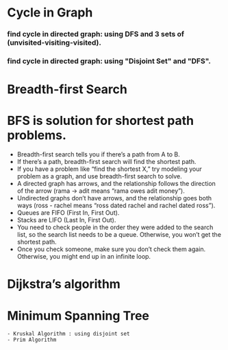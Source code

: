 # Cycle in Graph
### find cycle in directed graph: using DFS and 3 sets of (unvisited-visiting-visited).
### find cycle in directed graph: using "Disjoint Set" and "DFS".

# Breadth-first Search
# BFS is solution for shortest path problems.
- Breadth-first search tells you if there’s a path from A to B.
- If there’s a path, breadth-first search will find the shortest path.
- If you have a problem like “find the shortest X,” try modeling your problem as a graph, and use breadth-first search to solve.
- A directed graph has arrows, and the relationship follows the direction of the arrow (rama -> adit means “rama owes adit money”).
- Undirected graphs don’t have arrows, and the relationship goes both ways (ross - rachel means “ross dated rachel and rachel dated ross”).
- Queues are FIFO (First In, First Out).
- Stacks are LIFO (Last In, First Out).
- You need to check people in the order they were added to the search list, so the search list needs to be a queue. Otherwise, you won’t get the shortest path.
- Once you check someone, make sure you don’t check them again. Otherwise, you might end up in an infinite loop.

# Dijkstra’s algorithm



# Minimum Spanning Tree
    - Kruskal Algorithm : using disjoint set
    - Prim Algorithm